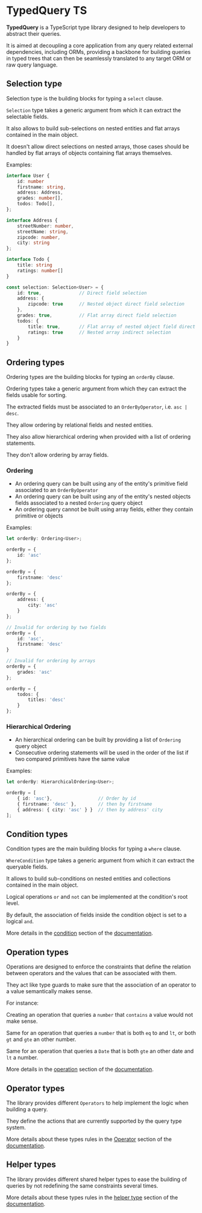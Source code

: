 # TypedQuery TS

**TypedQuery** is a TypeScript type library designed to help developers to abstract their queries.

It is aimed at decoupling a core application from any query related external dependencies, including ORMs, providing a backbone for building queries in typed trees that can then be seamlessly translated to any target ORM or raw query language.

## Selection type

Selection type is the building blocks for typing a `select` clause.

`Selection` type takes a generic argument from which it can extract the selectable fields.

It also allows to build sub-selections on nested entities and flat arrays contained in the main object.

It doesn't allow direct selections on nested arrays, those cases should be handled by flat arrays of objects containing flat arrays themselves.

Examples: 

```typescript
interface User {
    id: number
    firstname: string,
    address: Address,
    grades: number[],
    todos: Todo[],
};

interface Address {
    streetNumber: number,
    streetName: string,
    zipcode: number,
    city: string
};

interface Todo {
    title: string
    ratings: number[]
}

const selection: Selection<User> = {
    id: true,              // Direct field selection
    address: {
        zipcode: true      // Nested object direct field selection
    },
    grades: true,          // Flat array direct field selection
    todos: {
        title: true,       // Flat array of nested object field direct selection
        ratings: true      // Nested array indirect selection
    }
}
```

## Ordering types

Ordering types are the building blocks for typing an `orderBy` clause.

Ordering types take a generic argument from which they can extract the fields usable for sorting.

The extracted fields must be associated to an `OrderByOperator`, i.e. `asc | desc`.

They allow ordering by relational fields and nested entities.

They also allow hierarchical ordering when provided with a list of ordering statements.

They don't allow ordering by array fields.

### Ordering

- An ordering query can be built using any of the entity's primitive field associated to an `OrderByOperator`
- An ordering query can be built using any of the entity's nested objects fields associated to a nested `Ordering` query object
- An ordering query cannot be built using array fields, either they contain primitive or objects

Examples:
```typescript
let orderBy: Ordering<User>;

orderBy = {
    id: 'asc'
};

orderBy = {
    firstname: 'desc'
};

orderBy = {
    address: {
        city: 'asc'
    }
};

// Invalid for ordering by two fields
orderBy = {
    id: 'asc',
    firstname: 'desc'
}

// Invalid for ordering by arrays
orderBy = {
    grades: 'asc'
};

orderBy = {
    todos: {
        titles: 'desc'
    }
};
```

### Hierarchical Ordering

- An hierarchical ordering can be built by providing a list of `Ordering` query object
- Consecutive ordering statements will be used in the order of the list if two compared primitives have the same value

Examples:
```typescript
let orderBy: HierarchicalOrdering<User>;

orderBy = [
    { id: 'asc'},                 // Order by id
    { firstname: 'desc' },        // then by firstname
    { address: { city: 'asc' } }  // then by address' city
];
```

## Condition types

Condition types are the main building blocks for typing a `where` clause.

`WhereCondition` type takes a generic argument from which it can extract the queryable fields.

It allows to build sub-conditions on nested entities and collections contained in the main object.

Logical operations `or` and `not` can be implemented at the condition's root level.

By default, the association of fields inside the condition object is set to a logical `and`.

More details in the [condition](https://github.com/VictorFouquet/TypedQueryTS/wiki/Conditions) section of the [documentation](https://github.com/VictorFouquet/TypedQueryTS/wiki).

## Operation types

Operations are designed to enforce the constraints that define the relation between operators and the values that can be associated with them.

They act like type guards to make sure that the association of an operator to a value semantically makes sense.

For instance: 

Creating an operation that queries a `number` that `contains` a value would not make sense.

Same for an operation that queries a `number` that is both `eq` to and `lt`, or both `gt` and `gte` an other number.

Same for an operation that queries a `Date` that is both `gte` an other date and `lt` a number.

More details in the [operation](https://github.com/VictorFouquet/TypedQueryTS/wiki/Operations) section of the [documentation](https://github.com/VictorFouquet/TypedQueryTS/wiki).

## Operator types

The library provides different `Operators` to help implement the logic when building a query.

They define the actions that are currently supported by the query type system.

More details about these types rules in the [Operator](https://github.com/VictorFouquet/TypedQueryTS/wiki/Operator) section of the [documentation](https://github.com/VictorFouquet/TypedQueryTS/wiki).

## Helper types

The library provides different shared helper types to ease the building of queries by not redefining the same constraints several times.

More details about these types rules in the [helper type](https://github.com/VictorFouquet/TypedQueryTS/wiki/Helper-types) section of the [documentation](https://github.com/VictorFouquet/TypedQueryTS/wiki).
